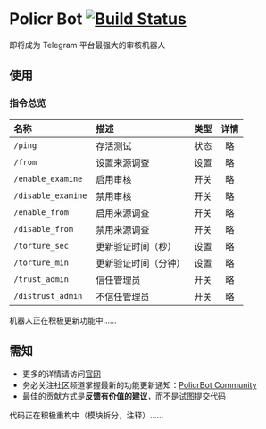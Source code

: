 # Policr Bot [![Build Status](https://github-ci.bluerain.io/api/badges/Hentioe/policr/status.svg)](https://github-ci.bluerain.io/Hentioe/policr)

即将成为 Telegram 平台最强大的审核机器人

## 使用

### 指令总览

| 名称 | 描述 | 类型 | 详情 |
|:-|:-|:-:|:-:|
| `/ping` | 存活测试 | 状态 | 略 |
| `/from` | 设置来源调查 | 设置 | 略 |
| `/enable_examine` | 启用审核 | 开关 | 略 |
| `/disable_examine` | 禁用审核 | 开关 | 略 |
| `/enable_from` | 启用来源调查 | 开关 | 略 |
| `/disable_from` | 禁用来源调查 | 开关 | 略 |
| `/torture_sec` | 更新验证时间（秒） | 设置 | 略 |
| `/torture_min` | 更新验证时间（分钟） | 设置 | 略 |
| `/trust_admin` | 信任管理员 | 开关 | 略 |
| `/distrust_admin` | 不信任管理员 | 开关 | 略 |

机器人正在积极更新功能中……

## 需知

* 更多的详情请访问[官网](https://policr.bluerain.io)
* 务必关注社区频道掌握最新的功能更新通知：[PolicrBot Community](https://t.me/policr_community)
* 最佳的贡献方式是**反馈有价值的建议**，而不是试图提交代码

代码正在积极重构中（模块拆分，注释）……
